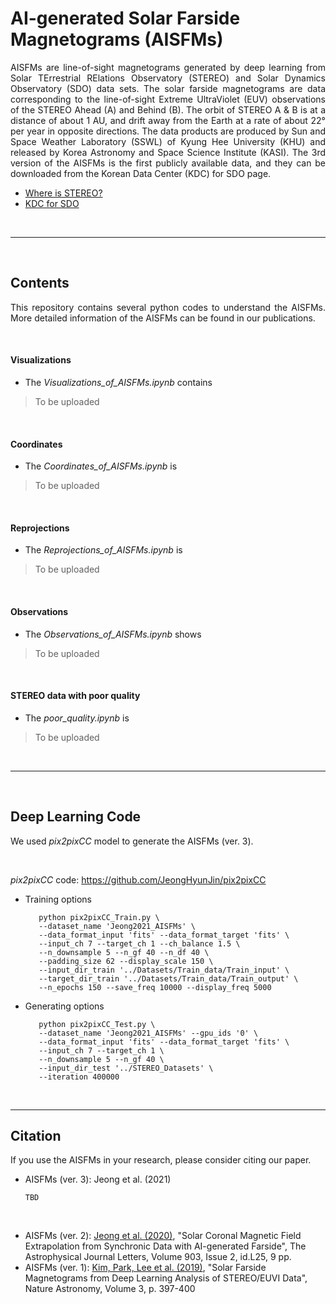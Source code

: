 # AI-generated Solar Farside Magnetograms (AISFMs)

<p align="justify">
     AISFMs are line-of-sight magnetograms generated by deep learning from Solar TErrestrial RElations Observatory (STEREO) and Solar Dynamics Observatory (SDO) data sets.
     The solar farside magnetograms are data corresponding to the line-of-sight Extreme UltraViolet (EUV) observations of the STEREO Ahead (A) and Behind (B).
     The orbit of STEREO A & B is at a distance of about 1 AU, and drift away from the Earth at a rate of about 22° per year in opposite directions.
     The data products are produced by Sun and Space Weather Laboratory (SSWL) of Kyung Hee University (KHU) and released by Korea Astronomy and Space Science Institute (KASI).
     The 3rd version of the AISFMs is the first publicly available data, and they can be downloaded from the Korean Data Center (KDC) for SDO
page.
</p>

* [Where is STEREO?](https://stereo-ssc.nascom.nasa.gov/cgi-bin/make_where_gif) 
* [KDC for SDO](http://sdo.kasi.re.kr/)

<br/>

------------

<br/>


## Contents

<p align="justify">
     This repository contains several python codes to understand the AISFMs. More detailed information of the AISFMs can be found in our publications.
</p>

<br/>

#### Visualizations

* The *Visualizations_of_AISFMs.ipynb* contains 
> To be uploaded

<br/>

#### Coordinates

* The *Coordinates_of_AISFMs.ipynb* is 
> To be uploaded

<br/>

#### Reprojections

* The *Reprojections_of_AISFMs.ipynb* is 
> To be uploaded

<br/>

#### Observations

* The *Observations_of_AISFMs.ipynb* shows  
> To be uploaded

<br/>

#### STEREO data with poor quality

* The *poor_quality.ipynb* is 
> To be uploaded

<br/>

------------

<br/>


## Deep Learning Code

We used *pix2pixCC* model to generate the AISFMs (ver. 3).

<br/>

*pix2pixCC* code: https://github.com/JeongHyunJin/pix2pixCC

* Training options

         python pix2pixCC_Train.py \
         --dataset_name 'Jeong2021_AISFMs' \
         --data_format_input 'fits' --data_format_target 'fits' \
         --input_ch 7 --target_ch 1 --ch_balance 1.5 \
         --n_downsample 5 --n_gf 40 --n_df 40 \
         --padding_size 62 --display_scale 150 \
         --input_dir_train '../Datasets/Train_data/Train_input' \
         --target_dir_train '../Datasets/Train_data/Train_output' \
         --n_epochs 150 --save_freq 10000 --display_freq 5000
>
* Generating options

         python pix2pixCC_Test.py \
         --dataset_name 'Jeong2021_AISFMs' --gpu_ids '0' \
         --data_format_input 'fits' --data_format_target 'fits' \
         --input_ch 7 --target_ch 1 \
         --n_downsample 5 --n_gf 40 \
         --input_dir_test '../STEREO_Datasets' \
         --iteration 400000

<br/>

------------

## Citation

If you use the AISFMs in your research, please consider citing our paper.

* AISFMs (ver. 3): Jeong et al. (2021)

      TBD

<br/>

* AISFMs (ver. 2): [Jeong et al. (2020)](https://iopscience.iop.org/article/10.3847/2041-8213/abc255), "Solar Coronal Magnetic Field Extrapolation from Synchronic Data with AI-generated Farside", The Astrophysical Journal Letters, Volume 903, Issue 2, id.L25, 9 pp.
* AISFMs (ver. 1): [Kim, Park, Lee et al. (2019)](https://www.nature.com/articles/s41550-019-0711-5), "Solar Farside Magnetograms from Deep Learning Analysis of STEREO/EUVI Data", Nature Astronomy, Volume 3, p. 397-400
